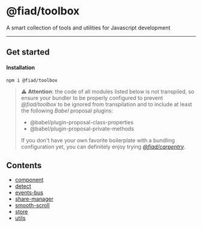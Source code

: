 # @fiad/toolbox

A smart collection of tools and utilities for Javascript development

---

## Get started

#### Installation
```
npm i @fiad/toolbox
```

> ⚠️ __Attention__: the code of all modules listed below is not transpiled, so ensure your bundler to be properly configured to prevent *@fiad/toolbox* to be ignored from transpilation and to include at least the following *Babel* proposal plugins:
>  - @babel/plugin-proposal-class-properties
>  - @babel/plugin-proposal-private-methods
>
>If you don't have your own favorite boilerplate with a bundling configuration yet, you can definitely enjoy trying *[@fiad/carpentry](https://github.com/fiadone/carpentry)*.


## Contents

* [component](./component)
* [detect](./detect)
* [events-bus](./events-bus)
* [share-manager](./share-manager)
* [smooth-scroll](./smooth-scroll)
* [store](./store)
* [utils](./utils)
